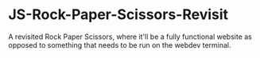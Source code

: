 # JS-Rock-Paper-Scissors-Revisit
A revisited Rock Paper Scissors, where it'll be a fully functional website as opposed to something that needs to be run on the webdev terminal.
